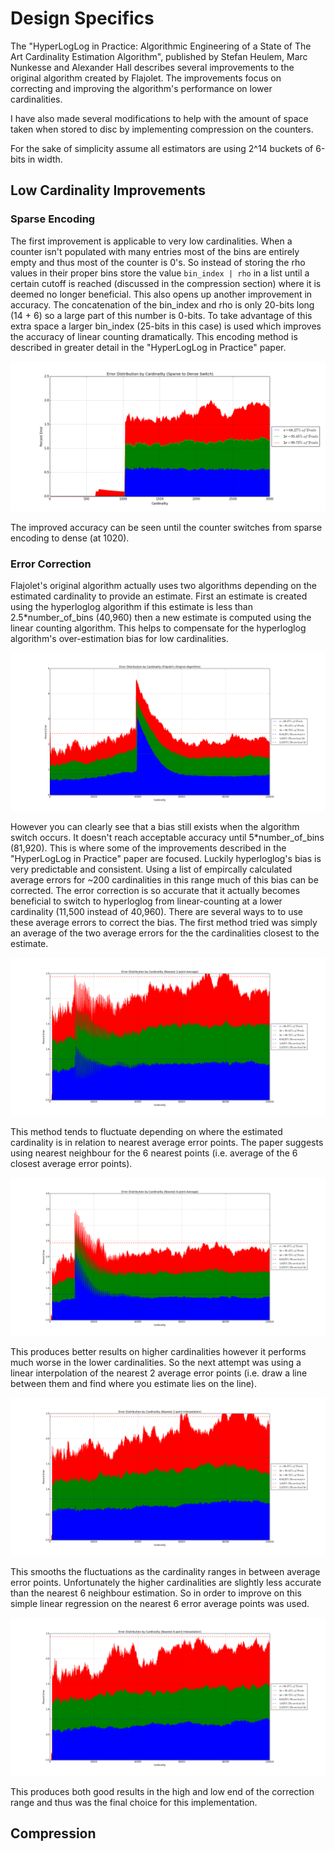# Design Specifics

The "HyperLogLog in Practice: Algorithmic Engineering of a State of The Art Cardinality Estimation Algorithm", published by Stefan Heulem, Marc Nunkesse and Alexander Hall describes several improvements to the original algorithm created by Flajolet. The improvements focus on correcting and improving the algorithm's performance on lower cardinalities.

I have also made several modifications to help with the amount of space taken when stored to disc by implementing compression on the counters.

For the sake of simplicity assume all estimators are using 2^14 buckets of 6-bits in width.

## Low Cardinality Improvements

### Sparse Encoding
The first improvement is applicable to very low cardinalities. When a counter isn't populated with many entries most of the bins are entirely empty and thus most of the counter is 0's. So instead of storing the rho values in their proper bins store the value `bin_index | rho` in a list until a certain cutoff is reached (discussed in the compression section) where it is deemed no longer beneficial. This also opens up another improvement in accuracy. The concatenation of the bin_index and rho is only 20-bits long (14 + 6) so a large part of this number is 0-bits. To take advantage of this extra space a larger bin_index (25-bits in this case) is used which improves the accuracy of linear counting dramatically. This encoding method is described in greater detail in the "HyperLogLog in Practice" paper.

![Sparse to Dense](/documentation/sparse_to_dense_final.png)

The improved accuracy can be seen until the counter switches from sparse encoding to dense (at 1020).

### Error Correction
Flajolet's original algorithm actually uses two algorithms depending on the estimated cardinality to provide an estimate. First an estimate is created using the hyperloglog algorithm if this estimate is less than 2.5*number_of_bins (40,960) then a new estimate is computed using the linear counting algorithm. This helps to compensate for the hyperloglog algorithm's over-estimation bias for low cardinalities.

![Flajolet's Original Algorithm](original_algorithm.png)

However you can clearly see that a bias still exists when the algorithm switch occurs. It doesn't reach acceptable accuracy until 5*number_of_bins (81,920). This is where some of the improvements described in the "HyperLogLog in Practice" paper are focused. Luckily hyperloglog's bias is very predictable and consistent. Using a list of empircally calculated average errors for ~200 cardinalities in this range much of this bias can be corrected. The error correction is so accurate that it actually becomes beneficial to switch to hyperloglog from linear-counting at a lower cardinality (11,500 instead of 40,960). There are several ways to to use these average errors to correct the bias. The first method tried was simply an average of the two average errors for the the cardinalities closest to the estimate.

![2-point average](2-point_average.png)

This method tends to fluctuate depending on where the estimated cardinality is in relation to nearest average error points. The paper suggests using nearest neighbour for the 6 nearest points (i.e. average of the 6 closest average error points).

![6-point average](6-point_average.png)

This produces better results on higher cardinalities however it performs much worse in the lower cardinalities. So the next attempt was using a linear interpolation of the nearest 2 average error points (i.e. draw a line between them and find where you estimate lies on the line).

![2-point interpolation](2-point_interpolation.png)

This smooths the fluctuations as the cardinality ranges in between average error points. Unfortunately the higher cardinalities are slightly less accurate than the nearest 6 neighbour estimation. So in order to improve on this simple linear regression on the nearest 6 error average points was used.

![6-point interpolation](final_choice.png)

This produces both good results in the high and low end of the correction range and thus was the final choice for this implementation.

## Compression
